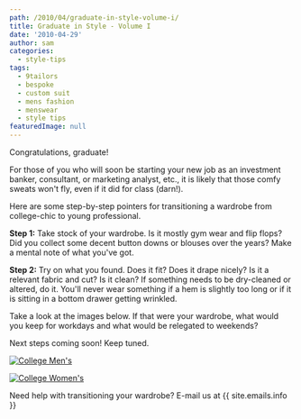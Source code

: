 ```yaml
---
path: /2010/04/graduate-in-style-volume-i/
title: Graduate in Style - Volume I
date: '2010-04-29'
author: sam
categories:
  - style-tips
tags:
  - 9tailors
  - bespoke
  - custom suit
  - mens fashion
  - menswear
  - style tips
featuredImage: null
---
```

Congratulations, graduate!

For those of you who will soon be starting your new job as an investment banker, consultant, or marketing analyst, etc., it is likely that those comfy sweats won't fly, even if it did for class (darn!). 

Here are some step-by-step pointers for transitioning a wardrobe from college-chic to young professional. 

**Step 1:** Take stock of your wardrobe. Is it mostly gym wear and flip flops? Did you collect some decent button downs or blouses over the years? Make a mental note of what you've got.

**Step 2:** Try on what you found. Does it fit? Does it drape nicely? Is it a relevant fabric and cut? Is it clean? If something needs to be dry-cleaned or altered, do it. You'll never wear something if a hem is slightly too long or if it is sitting in a bottom drawer getting wrinkled.

Take a look at the images below. If that were your wardrobe, what would you keep for workdays and what would be relegated to weekends? 

Next steps coming soon! Keep tuned. 

[![College Men's](http://www.polyvore.com/cgi/img-set/BQcDAAAAAwoDanBnAAAABC5vdXQKFldoUUk4eUZYM3hHcWlfanJWMllETGcAAAACaWQKAWUAAAAEc2l6ZQ.jpg "College Men's")](http://www.polyvore.com/college_mens/set?.embedder=1536106&.mid=embed&id=18311191)

[![College Women's](http://www.polyvore.com/cgi/img-set/BQcDAAAAAwoDanBnAAAABC5vdXQKFnNBR0R0eUZYM3hHTG96MU9PV2RqWXcAAAACaWQKAWUAAAAEc2l6ZQ.jpg "College Women's")](http://www.polyvore.com/college_womens/set?.embedder=1536106&.mid=embed&id=18312421)

Need help with transitioning your wardrobe? E-mail us at {{ site.emails.info }}